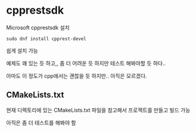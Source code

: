 
# cpprestsdk
Microsoft cpprestsdk 설치 
```
sudo dnf install cpprest-devel
```

쉽게 설치 가능

예제도 꽤 있는 듯 하고,, 좀 더 어려운 듯 하지만 테스트 해봐야할 듯 하다.. 

아마도 이 정도가 cpp에서는 괜찮을 듯 하지만.. 아직은 모르겠다.

## CMakeLists.txt
현재 디렉토리에 있는 CMakeLists.txt 파일을 참고해서 프로젝트를 만들고 빌드 가능

아직은 좀 더 테스트를 해봐야 함

